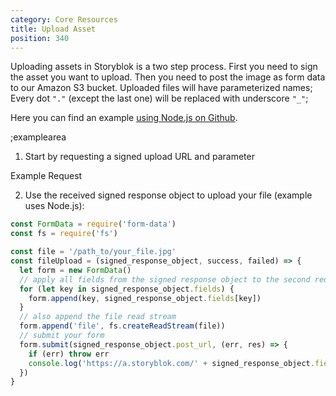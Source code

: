 ```yaml
---
category: Core Resources
title: Upload Asset
position: 340
---
```


Uploading assets in Storyblok is a two step process. First you need to sign the asset you want to upload. Then you need to post the image as form data to our Amazon S3 bucket. Uploaded files will have parameterized names; Every dot `"."` (except the last one) will be replaced with underscore `"_"`; 

Here you can find an example [using Node.js on Github](https://github.com/onefriendaday/storyblok-file-upload-example).

;examplearea

1) Start by requesting a signed upload URL and parameter 

Example Request

<RequestExample url="https://mapi.storyblok.com/v1/spaces/606/assets/" httpMethod="POST" :requestObject='{"filename":"your_file.jpg","size":"400x500"}'></RequestExample>

2) Use the received signed response object to upload your file (example uses Node.js): 

```javascript
const FormData = require('form-data')
const fs = require('fs')

const file = '/path_to/your_file.jpg'
const fileUpload = (signed_response_object, success, failed) => {
  let form = new FormData()
  // apply all fields from the signed response object to the second request
  for (let key in signed_response_object.fields) {
    form.append(key, signed_response_object.fields[key])
  }
  // also append the file read stream
  form.append('file', fs.createReadStream(file))
  // submit your form
  form.submit(signed_response_object.post_url, (err, res) => {
    if (err) throw err
    console.log('https://a.storyblok.com/' + signed_response_object.fields.key + ' uploaded!')
  })
}
```
